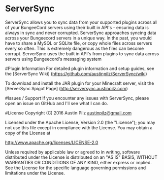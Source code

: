 # ServerSync
ServerSync allows you to sync data from your supported plugins across all of your BungeeCord servers using their built in API's - ensuring data is always in sync and never corrupted. ServerSync approaches syncing data across your Bungeecord servers in a unique way. In the past, you would have to share a MySQL or SQLite file, or copy whole files across servers every so often. This is extremely dangerous as the files can become corrupt. ServerSync uses the built in API's from plugins to sync data across servers using Bungeecord's messaging system

#Plugin Information
For detailed plugin information and setup guides, see the [ServerSync Wiki] (https://github.com/austinpilz/ServerSync/wiki)

To download and install the JAR plugin for your Minecraft server, visit the [ServerSync Spigot Page] (http://serversync.austinpilz.com)

#Issues / Support
If you encounter any issues with ServerSync, please open an issue on GitHub and I'll see what I can do.

#License
Copyright (C) 2016 Austin Pilz austinpilz@gmail.com

Licensed under the Apache License, Version 2.0 (the "License"); you may not use this file except in compliance with the License. You may obtain a copy of the License at

http://www.apache.org/licenses/LICENSE-2.0

Unless required by applicable law or agreed to in writing, software distributed under the License is distributed on an "AS IS" BASIS, WITHOUT WARRANTIES OR CONDITIONS OF ANY KIND, either express or implied. See the License for the specific language governing permissions and limitations under the License.
